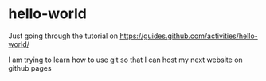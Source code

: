 # hello-world
Just going through the tutorial on https://guides.github.com/activities/hello-world/

I am trying to learn how to use git so that I can host my next website on github pages
